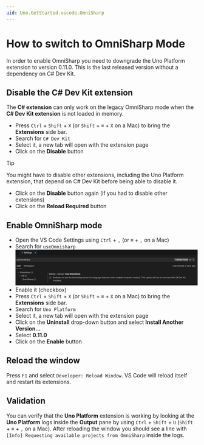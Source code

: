 ```yaml
---
uid: Uno.GetStarted.vscode.OmniSharp
---
```


# How to switch to OmniSharp Mode

In order to enable OmniSharp you need to downgrade the Uno Platform extension to version 0.11.0. This is the last released version without a dependency on C# Dev Kit.

## Disable the **C# Dev Kit** extension

The **C# extension** can only work on the legacy OmniSharp mode when the **C# Dev Kit extension** is not loaded in memory.

* Press `Ctrl` + `Shift` + `X` (or `Shift` + `⌘` + `X` on a Mac) to bring the **Extensions** side bar.
* Search for `C# Dev Kit`
* Select it, a new tab will open with the extension page
* Click on the **Disable** button

> [!TIP]
> You might have to disable other extensions, including the Uno Platform extension, that depend on C# Dev Kit before being able to disable it.

* Click on the **Disable** button again (if you had to disable other extensions)
* Click on the **Reload Required** button

## Enable OmniSharp mode

* Open the VS Code Settings using `Ctrl` + `,` (or `⌘` + `,` on a Mac)
* Search for `useOmnisharp`
    ![useOmnisharp](Assets/quick-start/vs-code-useOmniSharp.png)
* Enable it (checkbox)
* Press `Ctrl` + `Shift` + `X` (or `Shift` + `⌘` + `X` on a Mac) to bring the **Extensions** side bar.
* Search for `Uno Platform`
* Select it, a new tab will open with the extension page
* Click on the **Uninstall** drop-down button and select **Install Another Version...**
* Select **0.11.0**
* Click on the **Enable** button

## Reload the window

Press `F1` and select `Developer: Reload Window`. VS Code will reload itself and restart its extensions.

## Validation

You can verify that the **Uno Platform** extension is working by looking at the **Uno Platform** logs inside the **Output** pane by using `Ctrl` + `Shift` + `U` (`Shift` + `⌘` + `,` on a Mac). After reloading the window you should see a line with `[Info] Requesting available projects from OmniSharp` inside the logs.
